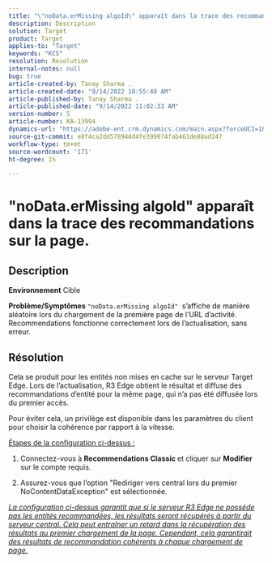 ```yaml
---
title: "\"noData.erMissing algoId\" apparaît dans la trace des recommandations sur la page"
description: Description
solution: Target
product: Target
applies-to: "Target"
keywords: "KCS"
resolution: Resolution
internal-notes: null
bug: true
article-created-by: Tanay Sharma .
article-created-date: "9/14/2022 10:55:48 AM"
article-published-by: Tanay Sharma .
article-published-date: "9/14/2022 11:02:33 AM"
version-number: 5
article-number: KA-13994
dynamics-url: "https://adobe-ent.crm.dynamics.com/main.aspx?forceUCI=1&pagetype=entityrecord&etn=knowledgearticle&id=e3d763c7-1b34-ed11-9db1-002248086735"
source-git-commit: e8f4ca2dd578944d4fe399074fab461de88ad247
workflow-type: tm+mt
source-wordcount: '171'
ht-degree: 1%

---
```


# &quot;noData.erMissing algoId&quot; apparaît dans la trace des recommandations sur la page.

## Description

<b>Environnement</b>
Cible


<b>Problème/Symptômes</b>
`"noData.erMissing algoId"`  s’affiche de manière aléatoire lors du chargement de la première page de l’URL d’activité. Recommendations fonctionne correctement lors de l’actualisation, sans erreur.


## Résolution


Cela se produit pour les entités non mises en cache sur le serveur Target Edge. Lors de l’actualisation, R3 Edge obtient le résultat et diffuse des recommandations d’entité pour la même page, qui n’a pas été diffusée lors du premier accès.

Pour éviter cela, un privilège est disponible dans les paramètres du client pour choisir la cohérence par rapport à la vitesse.



<u>Étapes de la configuration ci-dessus :</u>

1. Connectez-vous à <b>Recommendations Classic </b>et cliquer sur <b>Modifier</b> sur le compte requis.

2. Assurez-vous que l’option &quot;Rediriger vers central lors du premier NoContentDataException&quot; est sélectionnée.

*<u>La configuration ci-dessus garantit que si le serveur R3 Edge ne possède pas les entités recommandées, les résultats seront récupérés à partir du serveur central. Cela peut entraîner un retard dans la récupération des résultats au premier chargement de la page. Cependant, cela garantirait des résultats de recommandation cohérents à chaque chargement de page.</u>*


